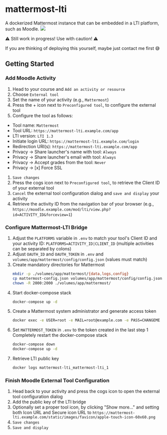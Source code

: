 # mattermost-lti
A dockerized Mattermost instance that can be embedded in a LTI platform, such as Moodle.
![](https://user-images.githubusercontent.com/1503861/79054796-3f513e80-7c48-11ea-9749-2b00f46c84e1.png)

:warning: Still work in progress! Use with caution! :warning:

If you are thinking of deploying this yourself, maybe just contact me first :sweat_smile:

## Getting Started
### Add Moodle Activity
 1. Head to your course and `Add an activity or resource`
 1. Choose `External tool`
 1. Set the name of your activity (e.g., `Mattermost`)
 1. Press the + icon next to `Preconfigured tool`, to configure the external tool
 1. Configure the tool as follows:
   * Tool name: `Mattermost`
   * Tool URL: `https://mattermost-lti.example.com/app`
   * LTI version: `LTI 1.3`
   * Initiate login URL: `https://mattermost-lti.example.com/login`
   * Redirection URI(s): `https://mattermost-lti.example.com/app`
   * Privacy -> Share launcher's name with tool: `Always`
   * Privacy -> Share launcher's email with tool: `Always`
   * Privacy -> Accept grades from the tool: `Never`
   * Privacy -> [x] Force SSL
 1. `Save changes`
 1. Press the cogs icon next to `Preconfigured tool`, to retrieve the Client ID of your external tool
 1. `Cancel` the external tool configuration dialog and `save and display` your activity
 1. Retrieve the activity ID from the navigation bar of your browser (e.g., `https://moodle.example.com/mod/lti/view.php?id=ACTIVITY_ID&forceview=1`)

### Configure Mattermost-LTI Bridge
 1. Adjust the `PLATFORMS` variable in `.env` to match your tool's Client ID and your activity ID: `PLATFORMS=ACTIVITY_ID|CLIENT_ID` (multiple activities can be separated by colons)
 1. Adjust `OAUTH_ID` and `OAUTH_TOKEN` in `.env` and `volumes/app/mattermost/config/config.json` (values must match)
 1. Create mandatory directories for Mattermost
    ```sh
    mkdir -p ./volumes/app/mattermost/{data,logs,config}
    cp mattermost-config.json volumes/app/mattermost/config/config.json
    chown -R 2000:2000 ./volumes/app/mattermost/
    ```
 1. Start docker-compose stack
    ```sh
    docker-compose up -d
    ```
 1. Create a Mattermost system administrator and generate access token
    ```sh
    docker exec -e USER=root -e MAIL=root@example.com -e PASS=CHANGEME mattermost-lti_app_1 /create-access-token.sh
    ```
 1. Set `MATTERMOST_TOKEN` in `.env` to the token created in the last step
 1  Completely restart the docker-compose stack
    ```sh
    docker-compose down
    docker-compose up -d
    ```
 1. Retrieve LTI public key
    ```sh
    docker logs mattermost-lti_mattermost-lti_1
    ```

### Finish Moodle External Tool Configuration
 1. Head back to your activity and press the cogs icon to open the external tool configuration dialog
 1. Add the public key of the LTI bridge
 1. Optionally set a proper tool icon, by clicking "Show more..." and setting both Icon URL and Secure icon URL to `https://mattermost-lti.example.com/static/images/favicon/apple-touch-icon-60x60.png`
 1. `Save changes`
 1. `Save and display`
